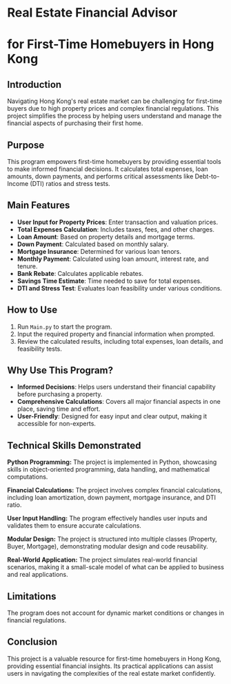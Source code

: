 # Real Estate Financial Advisor 
# for First-Time Homebuyers in Hong Kong

## Introduction
Navigating Hong Kong's real estate market can be challenging for first-time buyers due to high property prices and complex financial regulations. This project simplifies the process by helping users understand and manage the financial aspects of purchasing their first home.

## Purpose
This program empowers first-time homebuyers by providing essential tools to make informed financial decisions. It calculates total expenses, loan amounts, down payments, and performs critical assessments like Debt-to-Income (DTI) ratios and stress tests.

## Main Features
- **User Input for Property Prices**: Enter transaction and valuation prices.
- **Total Expenses Calculation**: Includes taxes, fees, and other charges.
- **Loan Amount**: Based on property details and mortgage terms.
- **Down Payment**: Calculated based on monthly salary.
- **Mortgage Insurance**: Determined for various loan tenors.
- **Monthly Payment**: Calculated using loan amount, interest rate, and tenure.
- **Bank Rebate**: Calculates applicable rebates.
- **Savings Time Estimate**: Time needed to save for total expenses.
- **DTI and Stress Test**: Evaluates loan feasibility under various conditions.

## How to Use
1. Run `Main.py` to start the program.
2. Input the required property and financial information when prompted.
3. Review the calculated results, including total expenses, loan details, and feasibility tests.

## Why Use This Program?
- **Informed Decisions**: Helps users understand their financial capability before purchasing a property.
- **Comprehensive Calculations**: Covers all major financial aspects in one place, saving time and effort.
- **User-Friendly**: Designed for easy input and clear output, making it accessible for non-experts.

## Technical Skills Demonstrated
**Python Programming:** The project is implemented in Python, showcasing skills in object-oriented programming, data handling, and mathematical computations.

**Financial Calculations:** The project involves complex financial calculations, including loan amortization, down payment, mortgage insurance, and DTI ratio.

**User Input Handling:** The program effectively handles user inputs and validates them to ensure accurate calculations.

**Modular Design:** The project is structured into multiple classes (Property, Buyer, Mortgage), demonstrating modular design and code reusability.

**Real-World Application:** The project simulates real-world financial scenarios, making it a small-scale model of what can be applied to business and real applications.

## Limitations
The program does not account for dynamic market conditions or changes in financial regulations.

## Conclusion
This project is a valuable resource for first-time homebuyers in Hong Kong, providing essential financial insights. Its practical applications can assist users in navigating the complexities of the real estate market confidently.
